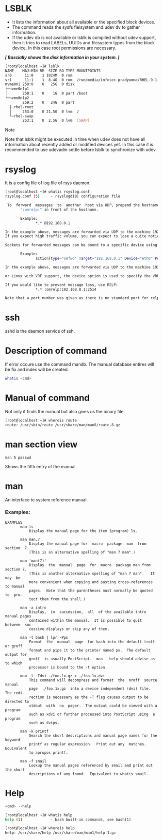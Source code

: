 
# LSBLK

- It lists the information about all available or the specified block devices.
- The command reads the sysfs fielsystem and udev dv to gather information.
-  If the udev db is not available or lsblk is compiled without udev support, then it tries to read LABELs, UUIDs and filesystem types from the block device. In this case root permissions are necessary.

***[ Bascially shows the disk information in your system. ]***

```bash
[root@localhost ~]# lsblk
NAME    MAJ:MIN RM  SIZE RO TYPE MOUNTPOINTS
sr0      11:0    1 1024M  0 rom
sr1      11:1    1  8.4G  0 rom  /run/media/infosec-pradyumna/RHEL-9-1-0-BaseOS-                   x86_64
nvme0n1 259:0    0   25G  0 disk
├─nvme0n1p1
│       259:1    0    1G  0 part /boot
└─nvme0n1p2
        259:2    0   24G  0 part
  ├─rhel-root
  │     253:0    0 21.5G  0 lvm  /
  └─rhel-swap
        253:1    0  2.5G  0 lvm  [SWAP]
```


>[!Note]
> Note that lsblk might be executed in time when udev does not have all information about recently added or modified devices yet. In this case it is recommended to use udevadm settle before lsblk to synchronize with udev.

# rsyslog

It is a config file of log file of rsys daemon. 

```bash
[root@localhost ~]# whatis rsyslog.conf
rsyslog.conf (5)     - rsyslogd(8) configuration file
```

```bash
 To  forward  messages  to  another  host via UDP, prepend the hostname with the at sign ("@").  To forward it via plain tcp, prepend two at signs ("@@"). To forward via RELP, prepend the string
       ":omrelp:" in front of the hostname.

       Example:
              *.* @192.168.0.1

In the example above, messages are forwarded via UDP to the machine 192.168.0.1, the destination port defaults to 514. Due to the nature of UDP, you will probably lose some messages in transit.
If you expect high traffic volume, you can expect to lose a quite noticeable number of messages (the higher the traffic, the more likely and severe is message loss).

Sockets for forwarded messages can be bound to a specific device using the "device" option for the omfwd module.

       Example:
              action(type="omfwd" Target="192.168.0.1" Device="eth0" Port=514 Protocol="udp")

In the example above, messages are forwarded via UDP to the machine 192.168.0.1 at port 514 over the device eth0. TCP can be used by setting Protocol to "tcp" in the above example.

or Linux with VRF support, the device option is used to specify the VRF to send messages.

If you would like to prevent message loss, use RELP:
              *.* :omrelp:192.168.0.1:2514

Note that a port number was given as there is no standard port for relp.

```


# ssh

sshd is the daemon service of ssh.

# Description of command

If error occure use the command mandb. The manual database entires will be fix and index will be created.

```bash
whatis <cmd>
```

# Manual of command

Not only it finds the manual but also gives us the binary file.

```bash
[root@localhost ~]# whereis route
route: /usr/sbin/route /usr/share/man/man8/route.8.gz
```

# man section view

``` 
man 5 passwd
```
Shows the fifth entry of the manual.

# man

An interface to system reference manual.
### Examples: 

```
EXAMPLES
       man ls
           Display the manual page for the item (program) ls.

       man man.7
           Display the manual page for  macro  package  man  from  section  7.
           (This is an alternative spelling of "man 7 man".)

       man 'man(7)'
           Display  the  manual  page  for  macro  package man from section 7.
           (This is another alternative spelling of "man 7 man".   It  may  be
           more convenient when copying and pasting cross-references to manual
           pages.  Note that the parentheses must normally be quoted  to  pro‐
           tect them from the shell.)

       man -a intro
           Display,  in  succession,  all  of the available intro manual pages
           contained within the manual.  It is possible to quit  between  suc‐
           cessive displays or skip any of them.

       man -t bash | lpr -Pps
           Format  the  manual  page  for bash into the default troff or groff
           format and pipe it to the printer named ps.  The default output for
           groff  is usually PostScript.  man --help should advise as to which
           processor is bound to the -t option.

       man -l -Tdvi ./foo.1x.gz > ./foo.1x.dvi
           This command will decompress and format  the  nroff  source  manual
           page  ./foo.1x.gz  into a device independent (dvi) file.  The redi‐
           rection is necessary as the -T flag causes output to be directed to
           stdout  with  no  pager.  The output could be viewed with a program
           such as xdvi or further processed into PostScript using  a  program
           such as dvips.

       man -k printf
           Search the short descriptions and manual page names for the keyword
           printf as regular expression.  Print out any  matches.   Equivalent
           to apropos printf.

       man -f smail
           Lookup the manual pages referenced by smail and print out the short
           descriptions of any found.  Equivalent to whatis smail.

```


# Help

```bash
<cmd> --help
```

```bash
[root@localhost ~]# whatis help
help (1)             - bash built-in commands, see bash(1)

[root@localhost ~]# whereis help
help: /usr/share/help /usr/share/man/man1/help.1.gz
```
